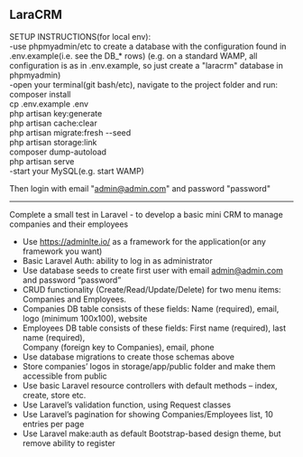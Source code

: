 LaraCRM
--------

SETUP INSTRUCTIONS(for local env):  
-use phpmyadmin/etc to create a database with the configuration found in .env.example(i.e. see the DB_* rows)  (e.g. on a standard WAMP, all configuration is as in .env.example, so just create a "laracrm" database in phpmyadmin)  
-open your terminal(git bash/etc), navigate to the project folder and run:  
composer install  
cp .env.example .env  
php artisan key:generate  
php artisan cache:clear  
php artisan migrate:fresh --seed  
php artisan storage:link  
composer dump-autoload  
php artisan serve  
-start your MySQL(e.g. start WAMP)  

Then login with email "admin@admin.com" and password "password"  
*********************************************************************************  
Complete a small test in Laravel - to develop a basic mini CRM to manage companies and their employees  
- Use https://adminlte.io/ as a framework for the application(or any framework you want)  
- Basic Laravel Auth: ability to log in as administrator  
- Use database seeds to create first user with email admin@admin.com and password “password”  
- CRUD functionality (Create/Read/Update/Delete) for two menu items: Companies and Employees.  
- Companies DB table consists of these fields: Name (required), email, logo (minimum 100x100), website  
- Employees DB table consists of these fields: First name (required), last name (required),  
Company (foreign key to Companies), email, phone  
- Use database migrations to create those schemas above  
- Store companies’ logos in storage/app/public folder and make them accessible from public  
- Use basic Laravel resource controllers with default methods – index, create, store etc.  
- Use Laravel’s validation function, using Request classes  
- Use Laravel’s pagination for showing Companies/Employees list, 10 entries per page  
- Use Laravel make:auth as default Bootstrap-based design theme, but remove ability to register  
